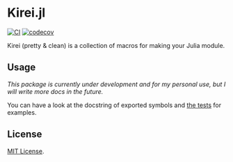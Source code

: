 # Kirei.jl

[![CI](https://github.com/sunoru/Kirei.jl/actions/workflows/CI.yml/badge.svg)](https://github.com/sunoru/Kirei.jl/actions/workflows/CI.yml)
[![codecov](https://codecov.io/gh/sunoru/Kirei.jl/branch/main/graph/badge.svg?token=5XU9kNNcCC)](https://codecov.io/gh/sunoru/Kirei.jl)

Kirei (pretty & clean) is a collection of macros for making your Julia module.

## Usage

*This package is currently under development and for my personal use, but I will write more docs in the future.*

You can have a look at the docstring of exported symbols and [the tests](./test/) for examples.

## License

[MIT License](./LICENSE).
